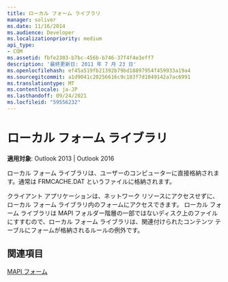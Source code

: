 ```yaml
---
title: ローカル フォーム ライブラリ
manager: soliver
ms.date: 11/16/2014
ms.audience: Developer
ms.localizationpriority: medium
api_type:
- COM
ms.assetid: fbfe2303-b7bc-456b-b746-37f4f4e3eff7
description: '最終更新日: 2011 年 7 月 23 日'
ms.openlocfilehash: ef45a519fb21392b79bd18897954f459933a19a4
ms.sourcegitcommit: a1d9041c20256616c9c183f7d1049142a7ac6991
ms.translationtype: MT
ms.contentlocale: ja-JP
ms.lasthandoff: 09/24/2021
ms.locfileid: "59556232"
---
```

# <a name="local-form-libraries"></a>ローカル フォーム ライブラリ

  
  
**適用対象**: Outlook 2013 | Outlook 2016 
  
ローカル フォーム ライブラリは、ユーザーのコンピューターに直接格納されます。通常は FRMCACHE.DAT というファイルに格納されます。 
  
クライアント アプリケーションは、ネットワーク リソースにアクセスせずに、ローカル フォーム ライブラリ内のフォームにアクセスできます。 ローカル フォーム ライブラリは MAPI フォルダー階層の一部ではないディスク上のファイルにすすむので、ローカル フォーム ライブラリは、関連付けられたコンテンツ テーブルにフォームが格納されるルールの例外です。
  
## <a name="see-also"></a>関連項目



[MAPI フォーム](mapi-forms.md)

